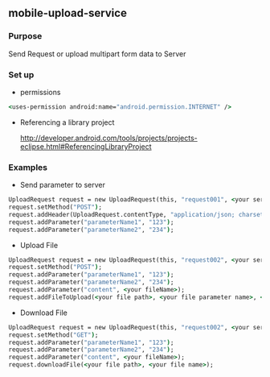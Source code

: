## mobile-upload-service

### Purpose
Send Request or upload multipart form data to Server

### Set up
* permissions
```cmd
<uses-permission android:name="android.permission.INTERNET" />
```
* Referencing a library project

    http://developer.android.com/tools/projects/projects-eclipse.html#ReferencingLibraryProject
    
### Examples
* Send parameter to server
```cmd
UploadRequest request = new UploadRequest(this, "request001", <your server url>);
request.setMethod("POST");
request.addHeader(UploadRequest.contentType, "application/json; charset=UTF-8");
request.addParameter("parameterName1", "123");
request.addParameter("parameterName2", "234");
```
* Upload File
```cmd
UploadRequest request = new UploadRequest(this, "request002", <your server url>);
request.setMethod("POST");
request.addParameter("parameterName1", "123");
request.addParameter("parameterName2", "234");
request.addParameter("content", <your fileName>);
request.addFileToUpload(<your file path>, <your file parameter name>, <your fileName>, "application/x-www-form-urlencoded");
```
* Download File
```cmd
UploadRequest request = new UploadRequest(this, "request002", <your server url>);
request.setMethod("GET");
request.addParameter("parameterName1", "123");
request.addParameter("parameterName2", "234");
request.addParameter("content", <your fileName>);
request.downloadFile(<your file path>, <your file name>);
```

